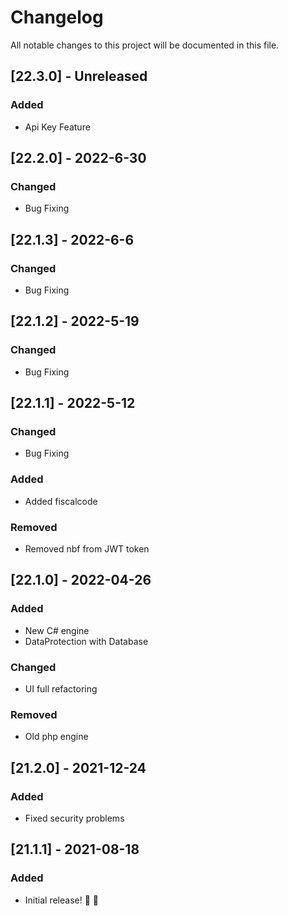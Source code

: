 # Changelog
All notable changes to this project will be documented in this file.


## [22.3.0] - Unreleased

### Added
- Api Key Feature

## [22.2.0] - 2022-6-30

### Changed
- Bug Fixing

## [22.1.3] - 2022-6-6

### Changed
- Bug Fixing

## [22.1.2] - 2022-5-19

### Changed
- Bug Fixing

## [22.1.1] - 2022-5-12

### Changed
- Bug Fixing

### Added 
- Added fiscalcode

### Removed
- Removed nbf from JWT token

## [22.1.0] - 2022-04-26

### Added 
- New C# engine
- DataProtection with Database

### Changed
- UI full refactoring

### Removed
- Old php engine

## [21.2.0] - 2021-12-24

### Added
- Fixed security problems

## [21.1.1] - 2021-08-18

### Added
* Initial release! 🎉 🎉